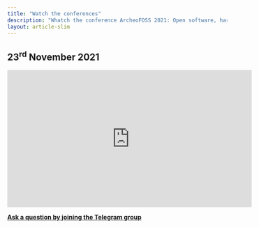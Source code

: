 ```yaml
---
title: "Watch the conferences"
description: "Whatch the conference ArcheoFOSS 2021: Open software, hardware, processes, data and formats in archaeological research"
layout: article-slim
---
```


## 23<sup>rd</sup> November 2021

<div class="embed-responsive embed-responsive-16by9">
    <iframe width="560" height="315" src="https://www.youtube.com/watch?v=W66NZtZTmIY&ab_channel=CattedradiEgittologiaSapienzaUniversit%C3%A0diRoma" frameborder="0" allow="accelerometer; autoplay; clipboard-write; encrypted-media; gyroscope; picture-in-picture" allowfullscreen></iframe>
</div>

**[Ask a question by joining the Telegram group](https://t.me/ArcheoFOSS_2021)**
